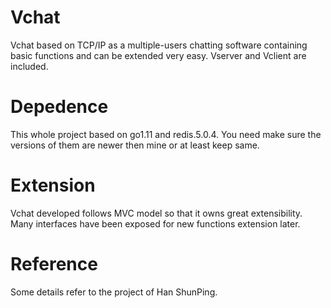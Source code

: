 # Vchat
Vchat based on TCP/IP as a multiple-users chatting software containing basic functions and can be extended very easy. 
Vserver and Vclient are included.
# Depedence 
This whole project based on go1.11 and redis.5.0.4. You need make sure the versions of them are newer then mine or at least keep same.
# Extension
Vchat developed follows MVC model so that it owns great extensibility. Many interfaces have been exposed for new functions extension later.
# Reference
Some details refer to the project of Han ShunPing.
